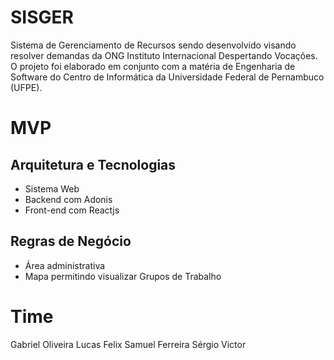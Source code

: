 # SISGER
Sistema de Gerenciamento de Recursos sendo desenvolvido visando resolver demandas da ONG Instituto Internacional Despertando Vocações. O projeto foi elaborado em conjunto com a matéria de Engenharia de Software do Centro de Informática da Universidade Federal de Pernambuco (UFPE).

# MVP
## Arquitetura e Tecnologias
- Sistema Web
- Backend com Adonis
- Front-end com Reactjs

## Regras de Negócio
- Área administrativa
- Mapa permitindo visualizar Grupos de Trabalho

# Time
Gabriel Oliveira
Lucas Felix
Samuel Ferreira
Sérgio Victor



